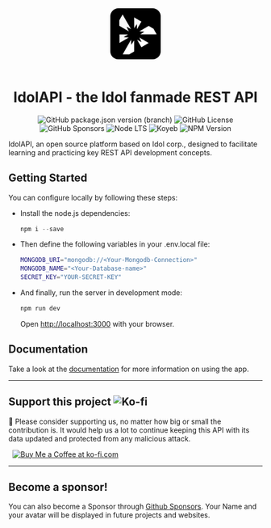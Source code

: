 <div align="center">
  <img src="public/logo.png" width="20%" style="border-radius: 1rem; margin-bottom: 1rem" />

# **IdolAPI - the Idol fanmade REST API**

![GitHub package.json version (branch)](https://img.shields.io/github/package-json/v/JoelLuna02/IdolAPI/Express)
![GitHub License](https://img.shields.io/github/license/JoelLuna02/IdolAPI)
![GitHub Sponsors](https://img.shields.io/github/sponsors/JoelLuna02?style=flat&logo=github&label=Sponsors&color=green)
![Node LTS](https://img.shields.io/node/v-lts/eslint?color=green)
![Koyeb](https://img.shields.io/badge/-Koyeb-121212?style=flat&logo=koyeb&logoColor=white)
![NPM Version](https://img.shields.io/npm/v/eslint)

</div>

IdolAPI, an open source platform based on Idol corp., designed to facilitate learning and practicing key REST API development concepts.

## Getting Started

You can configure locally by following these steps:

- Install the node.js dependencies:
  ```powershell
  npm i --save
  ```
- Then define the following variables in your .env.local file:
  ```bash
  MONGODB_URI="mongodb://<Your-Mongodb-Connection>"
  MONGODB_NAME="<Your-Database-name>"
  SECRET_KEY="YOUR-SECRET-KEY"
  ```
- And finally, run the server in development mode:
  ```powershell
  npm run dev
  ```
  Open [http://localhost:3000](http://localhost:3000) with your browser.

## Documentation

Take a look at the [documentation](http://localhost:3000/docs) for more information on using the app.

---

## Support this project ![Ko-fi](https://img.shields.io/badge/Ko--fi-F16061?style=for-the-badge&logo=ko-fi&logoColor=white)

🙏 Please consider supporting us, no matter how big or small the contribution is. It would help us a lot to continue keeping this API with its data updated and protected from any malicious attack.

 <a href="https://ko-fi.com/G2G7M1GBM" target="_blank" style="padding-left: 0.5rem">
    <img height="56" style="border: 0px; height: 56px" src="https://storage.ko-fi.com/cdn/kofi5.png?v=3" border="0" alt="Buy Me a Coffee at ko-fi.com" />
</a>

---

## **Become a sponsor!**

You can also become a Sponsor through [Github Sponsors](https://github.com/sponsors/JoelLuna02).
Your Name and your avatar will be displayed in future projects and websites.
